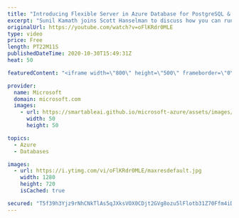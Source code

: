 ```yaml
---
title: "Introducing Flexible Server in Azure Database for PostgreSQL & MySQL | Azure Friday"
excerpt: "Sunil Kamath joins Scott Hanselman to discuss how you can run your MySQL or Postgres database as a managed database on Azure without giving up the control you want while taking advantage of the benefits of a PaaS offering.  0:00 – Overview 4:44 – Demo 8:54 – Customizing Flexible Server in the CLI 10:41"
originalUrl: https://youtube.com/watch?v=oFlKRdr0MLE
type: video
price: Free
length: PT22M11S
publishedDateTime: 2020-10-30T15:49:31Z
heat: 50

featuredContent: "<iframe width=\"800\" height=\"500\" frameborder=\"0\" src=\"https://www.youtube.com/embed/oFlKRdr0MLE\" allow=\"accelerometer; autoplay; encrypted-media; gyroscope; picture-in-picture\" allowfullscreen></iframe>"

provider:
  name: Microsoft
  domain: microsoft.com
  images:
    - url: https://smartableai.github.io/microsoft-azure/assets/images/organizations/microsoft.com-50x50.jpg
      width: 50
      height: 50

topics:
  - Azure
  - Databases

images:
  - url: https://i.ytimg.com/vi/oFlKRdr0MLE/maxresdefault.jpg
    width: 1280
    height: 720
    isCached: true

secured: "T5f39h3Yjz9rNhCNkTlAs5qJXksVOX0CDjt2GVg8ozu5lFlotb31Z70Ffm4iDMEWuzH9z2TENAJ7E2bM5U+QFGqk8KlAIE/Grg1u7T4fRrxG8xUzILuuZZiBLQvUp2yWRawWZNHq+RTZwyWfVvoPzym4q5y7nTmt5ZG0Yf4jURLWIWhPu++ym1a4Z0uRgLJqsj4Sz0BWXdfdRqkcp/AX1SYlhY8Y847VzC67kl3HMEQ+fJ34E8e8q8kFxGbsvzPBCrHuye6hg05df/dsJ82/MYiUV+AZ/ASjFBmyWNKeeVEikPpOGLRWZLeEC4PYyrDApiRjnBDUQ+4nUqN6f7UIOuk2zljqzQCFBEDbJmXP+9H98vbO6YopGATfGA0fMqIZVVS5LIFLIGLVzdv4zlkBVq7CAgMwYQS2+RA006XaTiE=;XhkiSUggWxLs3jZj/HcHVA=="
---
```


